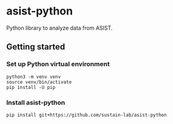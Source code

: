 # asist-python

Python library to analyze data from ASIST.

## Getting started

### Set up Python virtual environment

```
python3 -m venv venv
source venv/bin/activate
pip install -U pip
```

### Install asist-python

```
pip install git+https://github.com/sustain-lab/asist-python
```
